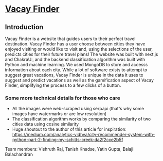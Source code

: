 # [Vacay Finder](https://vacayfinder.vercel.app/)

## Introduction
Vacay Finder is a website that guides users to their perfect travel destination. Vacay Finder has a user choose between cities they have enjoyed visiting or would like to visit and, using the selections of the user, predicts cities for their future travel plans! The website was built with next.js and ChakraUI, and the backend classification algorithm was built with Python and machine learning. We used MongoDB to store and accesss information about each city. While a lot of software exists to attempt to suggest great vacations, Vacay Finder is unique in the data it uses to suggest and predict vacations as well as the gamification aspect of Vacay Finder, simplifying the process to a few clicks of a button. 

### Some more technical details for those who care
- All the images were web-scraped using serpapi (that's why some images have watermarks or are low resolution)
- The classification algorithm works by comparing the similarity of two cities data using cosine similarity
- Huge shoutout to the author of this article for inspiration: https://medium.com/analytics-vidhya/city-recommender-system-with-python-part-2-finding-my-schitts-creek-da2f2cce2b5f

Team members: Vishruth Raj, Tanish Khadse, Yatin Gupta, Balaji Balachandran
